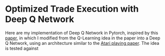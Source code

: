 # Optimized Trade Execution with Deep Q Network

Here are my implementation of Deep Q Network in Pytorch, inspired by this [paper](https://www.cis.upenn.edu/~mkearns/papers/rlexec.pdf), in which I modified from the Q-Learning idea in the paper into a Deep Q Network, using an architecture similar to the [Atari playing paper](https://arxiv.org/pdf/1312.5602). The idea is tested against 